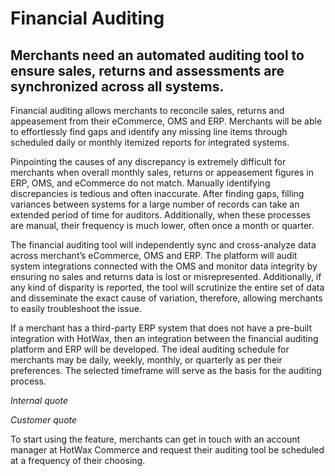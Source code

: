 # Financial Auditing

## Merchants need an automated auditing tool to ensure sales, returns and assessments are synchronized across all systems.

Financial auditing allows merchants to reconcile sales, returns and appeasement from their eCommerce, OMS and ERP. Merchants will be able to effortlessly find gaps and identify any missing line items through scheduled daily or monthly itemized reports for integrated systems.

Pinpointing the causes of any discrepancy is extremely difficult for merchants when overall monthly sales, returns or appeasement figures in ERP, OMS, and eCommerce do not match. Manually identifying discrepancies is tedious and often inaccurate. After finding gaps, filling variances between systems for a large number of records can take an extended period of time for auditors. Additionally, when these processes are manual, their frequency is much lower, often once a month or quarter.

The financial auditing tool will independently sync and cross-analyze data across merchant’s eCommerce, OMS and ERP. The platform will audit system integrations connected with the OMS and monitor data integrity by ensuring no sales and returns data is lost or misrepresented. Additionally, if any kind of disparity is reported, the tool will scrutinize the entire set of data and disseminate the exact cause of variation, therefore, allowing merchants to easily troubleshoot the issue.

If a merchant has a third-party ERP system that does not have a pre-built integration with HotWax, then an integration between the financial auditing platform and ERP will be developed. The ideal auditing schedule for merchants may be daily, weekly, monthly, or quarterly as per their preferences. The selected timeframe will serve as the basis for the auditing process.


*Internal quote*

*Customer quote*

To start using the feature, merchants can get in touch with an account manager at HotWax Commerce and request their auditing tool be scheduled at a frequency of their choosing.
